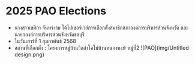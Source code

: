# 2025 PAO Elections
- นางสาวเขมิกา จันทร์งาม ได้ไปเซอร์เวย์การเลือกตั้งสมาชิกสภาองค์การบริหารส่วนจังหวัด และนายกองค์การบริหารส่วนจังหวัดชลบุรี
- ในวันเสาร์ที่ 1 กุมภาพันธ์ 2568 
- สถานที่เลือกตั้ง : โครงการหมู่บ้านวิลล่าโคโม่บ้านหนองหงษ์ หมู่ที่2
![PAO](img/Untitled design.png)
